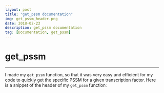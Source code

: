 ```yaml
---
layout: post
title: "get_pssm documentation"
img: get_pssm_header.png
date: 2018-02-23
description: get_pssm documentation
tag: [Documentation, get_pssm]
---
```

# get_pssm
---
I made my `get_pssm` function, so that it was very easy and efficient for my code to quickly get the specific PSSM for a given transcription factor. Here is a snippet of the header of my `get_pssm` function:
